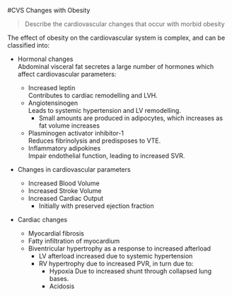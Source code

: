 #CVS Changes with Obesity

> Describe the cardiovascular changes that occur with morbid obesity

The effect of obesity on the cardiovascular system is complex, and can be classified into:

* Hormonal changes  
Abdominal visceral fat secretes a large number of hormones which affect cardiovascular parameters:
    * Increased leptin  
    Contributes to cardiac remodelling and LVH.
    * Angiotensinogen  
    Leads to systemic hypertension and LV remodelling.
        * Small amounts are produced in adipocytes, which increases as fat volume increases
    * Plasminogen activator inhibitor-1  
    Reduces fibrinolysis and predisposes to VTE.
    * Inflammatory adipokines  
    Impair endothelial function, leading to increased SVR.

        
* Changes in cardiovascular parameters
    * Increased Blood Volume
    * Increased Stroke Volume
    * Increased Cardiac Output
        * Initially with preserved ejection fraction


* Cardiac changes

    * Myocardial fibrosis
    * Fatty infiltration of myocardium
    * Biventricular hypertrophy as a response to increased afterload
        * LV afterload increased due to systemic hypertension
        * RV hypertrophy due to increased PVR, in turn due to:
            * Hypoxia
            Due to increased shunt through collapsed lung bases.
            * Acidosis        

